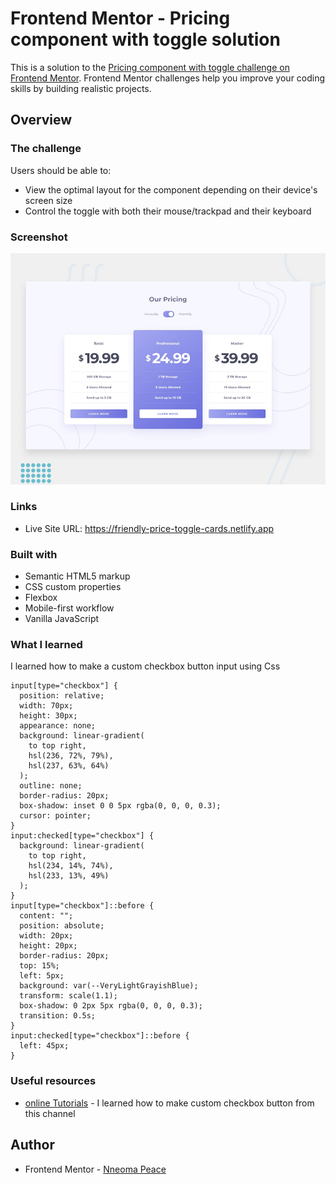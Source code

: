 # Frontend Mentor - Pricing component with toggle solution

This is a solution to the [Pricing component with toggle challenge on Frontend Mentor](https://www.frontendmentor.io/challenges/pricing-component-with-toggle-8vPwRMIC). Frontend Mentor challenges help you improve your coding skills by building realistic projects.

## Overview

### The challenge

Users should be able to:

- View the optimal layout for the component depending on their device's screen size
- Control the toggle with both their mouse/trackpad and their keyboard

### Screenshot

![Design preview for the Pricing component with toggle coding challenge](./design/desktop-preview.jpg)

### Links

- Live Site URL: https://friendly-price-toggle-cards.netlify.app

### Built with

- Semantic HTML5 markup
- CSS custom properties
- Flexbox
- Mobile-first workflow
- Vanilla JavaScript

### What I learned

I learned how to make a custom checkbox button input using Css

```
input[type="checkbox"] {
  position: relative;
  width: 70px;
  height: 30px;
  appearance: none;
  background: linear-gradient(
    to top right,
    hsl(236, 72%, 79%),
    hsl(237, 63%, 64%)
  );
  outline: none;
  border-radius: 20px;
  box-shadow: inset 0 0 5px rgba(0, 0, 0, 0.3);
  cursor: pointer;
}
input:checked[type="checkbox"] {
  background: linear-gradient(
    to top right,
    hsl(234, 14%, 74%),
    hsl(233, 13%, 49%)
  );
}
input[type="checkbox"]::before {
  content: "";
  position: absolute;
  width: 20px;
  height: 20px;
  border-radius: 20px;
  top: 15%;
  left: 5px;
  background: var(--VeryLightGrayishBlue);
  transform: scale(1.1);
  box-shadow: 0 2px 5px rgba(0, 0, 0, 0.3);
  transition: 0.5s;
}
input:checked[type="checkbox"]::before {
  left: 45px;
}
```

### Useful resources

- [online Tutorials](https://www.youtube.com/watch?v=BQSNBa3gZJU) - I learned how to make custom checkbox button from this channel

## Author

- Frontend Mentor - [Nneoma Peace](https://www.frontendmentor.io/profile/SatellitePeace)
